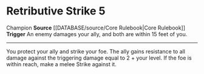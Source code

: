 ﻿---
actions: '[reaction]'
cost: null
element: null
frequency: null
id: '5'
name: Retributive Strike
rarity: Common
requirement: null
rus_type_level: null
school: null
source: '[[DATABASE/source/Core Rulebook|Core Rulebook]]'
trait:
- '[[DATABASE/trait/Champion|Champion]]'
trigger: An enemy damages your ally, and both are within 15 feet of you.
type: Action

---
# Retributive Strike <span class="action-icon">5</span>

<span class="item-trait">Champion</span>
**Source** [[DATABASE/source/Core Rulebook|Core Rulebook]] 
**Trigger** An enemy damages your ally, and both are within 15 feet of you.

---
You protect your ally and strike your foe. The ally gains resistance to all damage against the triggering damage equal to 2 + your level. If the foe is within reach, make a melee Strike against it.